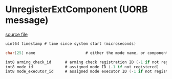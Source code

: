 # UnregisterExtComponent (UORB message)

[source file](https://github.com/PX4/PX4-Autopilot/blob/main/msg/UnregisterExtComponent.msg)

```c
uint64 timestamp # time since system start (microseconds)

char[25] name                      # either the mode name, or component name

int8 arming_check_id      # arming check registration ID (-1 if not registered)
int8 mode_id              # assigned mode ID (-1 if not registered)
int8 mode_executor_id     # assigned mode executor ID (-1 if not registered)




```
